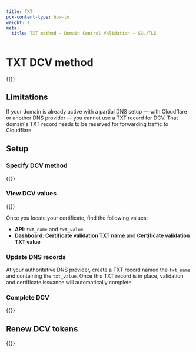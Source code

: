 ```yaml
---
title: TXT
pcx-content-type: how-to
weight: 1
meta:
  title: TXT method — Domain Control Validation — SSL/TLS
---
```


# TXT DCV method

{{<render file="_txt-validation-definition.md">}}

## Limitations

If your domain is already active with a partial DNS setup — with Cloudflare or another DNS provider — you cannot use a TXT record for DCV. That domain's TXT record needs to be reserved for forwarding traffic to Cloudflare.

## Setup

### Specify DCV method

{{<render file="_generic-validation-process.md">}}

### View DCV values

{{<render file="_generic-view-validation-status.md">}}

Once you locate your certificate, find the following values:

*   **API**: `txt_name` and `txt_value`
*   **Dashboard**: **Certificate validation TXT name** and **Certificate validation TXT value**

### Update DNS records

At your authoritative DNS provider, create a TXT record named the `txt_name` and containing the `txt_value`. Once this TXT record is in place, validation and certificate issuance will automatically complete.

### Complete DCV

{{<render file="_dcv-validate-patch.md">}}

## Renew DCV tokens

{{<render file="_dcv-token-renewal.md">}}